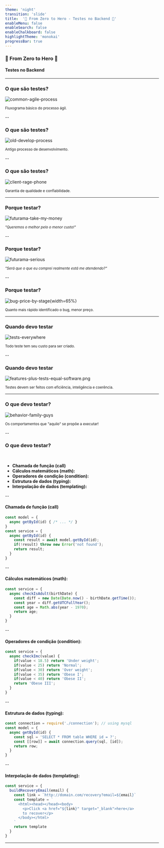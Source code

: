 ```yaml
---
theme: 'night'
transition: 'slide'
title:  '🚀 From Zero to Hero - Testes no Backend 🚀'
enableMenu: false
enableSearch: false
enableChalkboard: false
highlightTheme: 'monokai'
progressBar: true
---
```


### **🚀 From Zero to Hero 🚀**
#### Testes no Backend


---

### **O que são testes?**

![common-agile-process](./image/common-agile-process.png)

<small>Fluxograma básico do processo ágil.</small>

--

### **O que são testes?**

![old-develop-process](./image/old-develop-process.png)

<small>Antigo processo de desenvolvimento.</small>

--

### **O que são testes?**

![client-rage-phone](./image/client-rage-work.gif)

<small>Garantia de qualidade e confiabilidade.</small>

---

### **Porque testar?**

![futurama-take-my-money](./image/futurama-take-my-money.gif)

<small>_"Queremos o melhor pelo o menor custo!"_</small>

--

### **Porque testar?**

![futurama-serious](./image/futurama-serious.gif)

<small>_"Será que o que eu comprei realmente está me atendendo?"_</small>

--

### **Porque testar?**

![bug-price-by-stage](./image/bug-price-by-stage.png){width=65%}

<small>Quanto mais rápido identificado o bug, menor preço.</small>

---

### **Quando devo testar**

![tests-everywhere](./image/tests-everywhere.jpg)

<small>Todo teste tem seu custo para ser criado.</small>

--

### **Quando devo testar**

![features-plus-tests-equal-software.png](./image//features-plus-tests-equal-software.png)

<small>Testes devem ser feitos com eficiência, inteligência e coerência.</small>

---

### **O que devo testar?**

![behavior-family-guys](./image/behavior-family-guys.webp)

<small>Os comportamentos que "aquilo" se propôe a executar!</small>

--

### **O que devo testar?**

<br/>

- **Chamada de função (call)**
- **Cálculos matemáticos (math):**
- **Operadores de condição (condition):**
- **Estrutura de dados (typing):**
- **Interpolação de dados (templating):**

--

#### **Chamada de função (call)**

```js
const model = {
  async getById(id) { /* ... */ }
}
const service = {
  async getById(id) {
    const result = await model.getById(id);
    if(!result) throw new Error('not found');
    return result;
  }
}
```

--

####  **Cálculos matemáticos (math):**

```js
const service = {
  async checkIsAdult(birthDate) {
    const diff = new Date(Date.now() - birthDate.getTime());
    const year = diff.getUTCFullYear();
    const age = Math.abs(year - 1970);
    return age;
  }
}
```

--

####  **Operadores de condição (condition):**

```js
const service = {
  async checkImc(value) {
    if(value < 18.5) return 'Under weight';
    if(value < 25) return 'Normal';
    if(value < 30) return 'Over weight';
    if(value < 35) return 'Obese I';
    if(value < 40) return 'Obese II';
    return 'Obese III';
  }
}
```

--

####  **Estrutura de dados (typing):**

```js
const connection = require('./connection'); // using mysql
const model = {
  async getById(id) {
    const sql = 'SELECT * FROM table WHERE id = ?';
    const [[row]] = await connection.query(sql, [id]);
    return row;
  }
}
```

--

####  **Interpolação de dados (templating):**

```js
const service = {
  buildRecoveryEmail(email) {
    const link = `http://domain.com/recovery?email=${email}`
    const template = `
      <html><head></head><body>
        <p>Click <a href="${link}" target="_blank">here</a> 
        to recover</p>
      </body></html>
    `
    return template
  }
}
```

---
